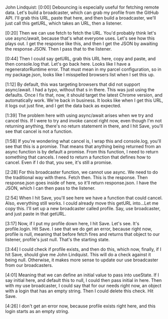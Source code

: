 John Lindquist: [0:00] Debouncing is especially useful for fetching remote data. Let's build a broadcaster, which can grab my profile from the GitHub API. I'll grab this URL, paste that here, and then build a broadcaster, we'll just call this getURL, which takes an URL, then a listener.

[0:20] Then we can use fetch to fetch the URL. You'd probably think let's use async/await, because that's what everyone uses. Let's see how this plays out. I get the response like this, and then I get the JSON by awaiting the response JSON. Then I pass that to the listener.

[0:44] Then I could say getURL, grab this URL here, copy and paste, and then console.log that. Let's go back here. Looks like I have a regeneratorRuntime error. That must mean in my parcel configuration, so in my package.json, looks like I misspelled browsers list when I set this up.

[1:12] By default, this was targeting browsers that did not support async/await. I had a typo, without that s in there. This was just using the defaults. Once I fix that, now, it should target the latest Chrome version, and automatically work. We're back in business. It looks like when I get this URL, it logs out just fine, and I get the data back as expected.

[1:39] The problem here with using async/await arises when we try and cancel this. If I were to try and invoke cancel right now, even though I'm not returning anything, there's no return statement in there, and I hit Save, you'll see that cancel is not a function.

[1:58] If you're wondering what cancel is, I wrap this and console.log, you'll see that this is a promise. That means that anything being returned from an async function is by default a promise. From this function, I need to return something that cancels. I need to return a function that defines how to cancel. Even if I do that, you see, it's still a promise.

[2:28] For this broadcaster function, we cannot use async. We need to do the traditional way with thens. Fetch then. This is the response. Then response.json goes inside of here, so it'll return response.json. I have the JSON, which I can then pass to the listener.

[2:54] When I hit Save, you'll see here we have a function that could cancel. Also, everything still works. I could already move this getURL into...Let me copy this. I'll set up a new broadcaster called profile. Say, use broadcaster, and just paste in that getURL.

[3:17] Now, if I put my profile down here, I hit Save. Let's see. It's profile.login. Hit Save. I see that we do get an error, because right now, profile is null, meaning that before fetch fires and returns that object to our listener, profile's just null. That's the starting state.

[3:44] I could check if profile exists, and then do this, which now, finally, if I hit Save, should give me John Lindquist. This will do a check against it being null. Otherwise, it makes more sense to update our use broadcaster from our broadcasters.

[4:01] Meaning that we can define an initial value to pass into useState. If I say initial here, and default this to null, I could then pass initial in here. Then with my use broadcaster, I could say that for our needs right now, an object with a login that has an empty string. Then I could delete this check. Hit Save.

[4:26] I don't get an error now, because profile exists right here, and this login starts as an empty string.
